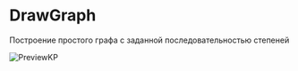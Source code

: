 # DrawGraph
 Построение простого графа с заданной последовательностью степеней
 
![PreviewKP](https://github.com/Locurus/DrawGraph/assets/131595480/4eddf4a2-a63a-447c-a147-fb94fd8d3b68)
